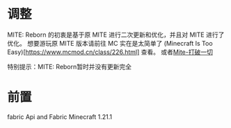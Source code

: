 # 调整
MITE: Reborn 的初衷是基于原 MITE 进行二次更新和优化，并且对 MITE 进行了优化。
想要游玩原 MITE 版本请前往 MC 实在是太简单了 (Minecraft Is Too Easy)[https://www.mcmod.cn/class/226.html] 查看。
或者[Mite-打破一切](https://www.mcmod.cn/class/3751.html)

特别提示：MITE: Reborn暂时并没有更新完全

# 前置
fabric Api and Fabric
Minecraft 1.21.1
